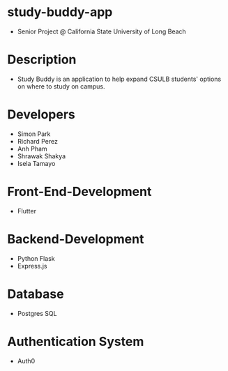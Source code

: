 # study-buddy-app
- Senior Project @ California State University of Long Beach

# Description
- Study Buddy is an application to help expand CSULB students' options on where to study on campus. 

# Developers
- Simon Park
- Richard Perez
- Anh Pham
- Shrawak Shakya
- Isela Tamayo

# Front-End-Development
- Flutter

# Backend-Development
- Python Flask
- Express.js

# Database
- Postgres SQL

# Authentication System
- Auth0
